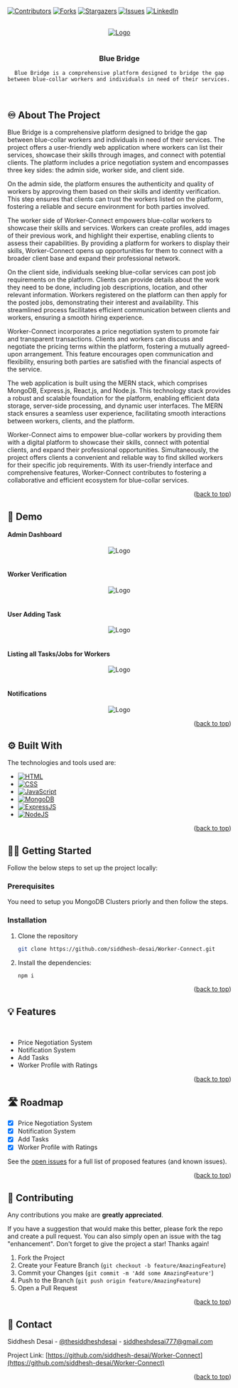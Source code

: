 <a name="readme-top"></a>

[![Contributors][contributors-shield]][contributors-url]
[![Forks][forks-shield]][forks-url]
[![Stargazers][stars-shield]][stars-url]
[![Issues][issues-shield]][issues-url]
[![LinkedIn][linkedin-shield]][linkedin-url]

<!-- PROJECT LOGO -->
<br/>
<div align="center">
  <a href="https://github.com/siddhesh-desai/Worker-Connect">
    <img src="images/Worker-Connect-logo.png" alt="Logo">
  </a>
    <br>
    <br>

  <h3 align="center"><b>Blue Bridge</b></h3>

    Blue Bridge is a comprehensive platform designed to bridge the gap between blue-collar workers and individuals in need of their services. 

  </p>
</div>

<!-- ABOUT THE PROJECT -->
<br>

## ♾️ About The Project

Blue Bridge is a comprehensive platform designed to bridge the gap between blue-collar workers and individuals in need of their services. The project offers a user-friendly web application where workers can list their services, showcase their skills through images, and connect with potential clients. The platform includes a price negotiation system and encompasses three key sides: the admin side, worker side, and client side.

On the admin side, the platform ensures the authenticity and quality of workers by approving them based on their skills and identity verification. This step ensures that clients can trust the workers listed on the platform, fostering a reliable and secure environment for both parties involved.

The worker side of Worker-Connect empowers blue-collar workers to showcase their skills and services. Workers can create profiles, add images of their previous work, and highlight their expertise, enabling clients to assess their capabilities. By providing a platform for workers to display their skills, Worker-Connect opens up opportunities for them to connect with a broader client base and expand their professional network.

On the client side, individuals seeking blue-collar services can post job requirements on the platform. Clients can provide details about the work they need to be done, including job descriptions, location, and other relevant information. Workers registered on the platform can then apply for the posted jobs, demonstrating their interest and availability. This streamlined process facilitates efficient communication between clients and workers, ensuring a smooth hiring experience.

Worker-Connect incorporates a price negotiation system to promote fair and transparent transactions. Clients and workers can discuss and negotiate the pricing terms within the platform, fostering a mutually agreed-upon arrangement. This feature encourages open communication and flexibility, ensuring both parties are satisfied with the financial aspects of the service.

The web application is built using the MERN stack, which comprises MongoDB, Express.js, React.js, and Node.js. This technology stack provides a robust and scalable foundation for the platform, enabling efficient data storage, server-side processing, and dynamic user interfaces. The MERN stack ensures a seamless user experience, facilitating smooth interactions between workers, clients, and the platform.

Worker-Connect aims to empower blue-collar workers by providing them with a digital platform to showcase their skills, connect with potential clients, and expand their professional opportunities. Simultaneously, the project offers clients a convenient and reliable way to find skilled workers for their specific job requirements. With its user-friendly interface and comprehensive features, Worker-Connect contributes to fostering a collaborative and efficient ecosystem for blue-collar services.

<p align="right">(<a href="#readme-top">back to top</a>)</p>

## 🚀 Demo
<div align="center">
    <h4 align="left">Admin Dashboard</h4>
    <img src="images/wc1.jpeg" alt="Logo">
    <br>
    <br>
    <h4 align="left">Worker Verification</h4>
    <img src="images/wc2.jpeg" alt="Logo">
    <br>
    <br>
    <h4 align="left">User Adding Task</h4>
    <img src="images/wc3.jpeg" alt="Logo">
    <br>
    <br>
    <h4 align="left">Listing all Tasks/Jobs for Workers</h4>
    <img src="images/wc4.jpeg" alt="Logo">
    <br>
    <br>
    <h4 align="left">Notifications</h4>
    <img src="images/wc5.jpeg" alt="Logo">

</div>


<p align="right">(<a href="#readme-top">back to top</a>)</p>


## ⚙️ Built With

The technologies and tools used are:

- [![HTML][html]][html-url]
- [![CSS][css]][css-url]
- [![JavaScript][js]][js-url]
- [![MongoDB][mongodb]][mongodb-url]
- [![ExpressJS][express]][express-url]
- [![NodeJS][node]][node-url]

<p align="right">(<a href="#readme-top">back to top</a>)</p>

<!-- GETTING STARTED -->

## 🧑‍💻 Getting Started

Follow the below steps to set up the project locally:

### Prerequisites

You need to setup you MongoDB Clusters priorly and then follow the steps.

### Installation

1. Clone the repository

   ```sh
   git clone https://github.com/siddhesh-desai/Worker-Connect.git
   ```

2. Install the dependencies:

   ```sh
   npm i
   ```

<p align="right">(<a href="#readme-top">back to top</a>)</p>

## 💡 Features

<br>

- Price Negotiation System
- Notification System
- Add Tasks
- Worker Profile with Ratings

<p align="right">(<a href="#readme-top">back to top</a>)</p>

<!-- ROADMAP -->

## 🛣️ Roadmap

- [x] Price Negotiation System
- [x] Notification System
- [x] Add Tasks
- [x] Worker Profile with Ratings

See the [open issues](https://github.com/siddhesh-desai/Worker-Connect/issues) for a full list of proposed features (and known issues).

<p align="right">(<a href="#readme-top">back to top</a>)</p>

<!-- CONTRIBUTING -->

## 👣 Contributing

Any contributions you make are **greatly appreciated**.

If you have a suggestion that would make this better, please fork the repo and create a pull request. You can also simply open an issue with the tag "enhancement".
Don't forget to give the project a star! Thanks again!

1. Fork the Project
2. Create your Feature Branch (`git checkout -b feature/AmazingFeature`)
3. Commit your Changes (`git commit -m 'Add some AmazingFeature'`)
4. Push to the Branch (`git push origin feature/AmazingFeature`)
5. Open a Pull Request

<p align="right">(<a href="#readme-top">back to top</a>)</p>

<!-- CONTACT -->

## 📧 Contact

Siddhesh Desai - [@thesiddheshdesai](https://www.linkedin.com/in/thesiddheshdesai/) - siddheshdesai777@gmail.com

Project Link: [https://github.com/siddhesh-desai/Worker-Connect](https://github.com/siddhesh-desai/Worker-Connect)

<p align="right">(<a href="#readme-top">back to top</a>)</p>

[contributors-shield]: https://img.shields.io/github/contributors/siddhesh-desai/Worker-Connect.svg?style=for-the-badge
[contributors-url]: https://github.com/siddhesh-desai/Worker-Connect/graphs/contributors
[forks-shield]: https://img.shields.io/github/forks/siddhesh-desai/Worker-Connect.svg?style=for-the-badge
[forks-url]: https://github.com/siddhesh-desai/Worker-Connect/network/members
[stars-shield]: https://img.shields.io/github/stars/siddhesh-desai/Worker-Connect.svg?style=for-the-badge
[stars-url]: https://github.com/siddhesh-desai/Worker-Connect/stargazers
[issues-shield]: https://img.shields.io/github/issues/siddhesh-desai/Worker-Connect.svg?style=for-the-badge
[issues-url]: https://github.com/siddhesh-desai/Worker-Connect/issues
[license-shield]: https://img.shields.io/github/license/siddhesh-desai/Worker-Connect.svg?style=for-the-badge
[license-url]: https://github.com/siddhesh-desai/Worker-Connect/blob/master/LICENSE.txt
[linkedin-shield]: https://img.shields.io/badge/-LinkedIn-black.svg?style=for-the-badge&logo=linkedin&colorB=555
[linkedin-url]: https://linkedin.com/in/thesiddheshdesai
[html]: https://img.shields.io/badge/HTML-20232A?style=for-the-badge&logo=html5&logoColor=61DAFB
[html-url]: https://developer.mozilla.org/en-US/docs/Web/HTML
[css]: https://img.shields.io/badge/Css-000000?style=for-the-badge&logo=css3&logoColor=white
[css-url]: https://developer.mozilla.org/en-US/docs/Web/CSS
[js]: https://img.shields.io/badge/Javscript-0769AD?style=for-the-badge&logo=javascript&logoColor=white
[js-url]: https://developer.mozilla.org/en-US/docs/Web/javascript
[mongodb]: https://img.shields.io/badge/mongodb-20232A?style=for-the-badge&logo=mongodb&logoColor=61DAFB
[mongodb-url]: https://www.mongodb.com/docs/
[express]: https://img.shields.io/badge/expressjs-000000?style=for-the-badge&logo=express&logoColor=white
[express-url]: https://expressjs.com/
[node]: https://img.shields.io/badge/NodeJS-0769AD?style=for-the-badge&logo=node.js&logoColor=white
[node-url]: https://nodejs.org/en/docs

